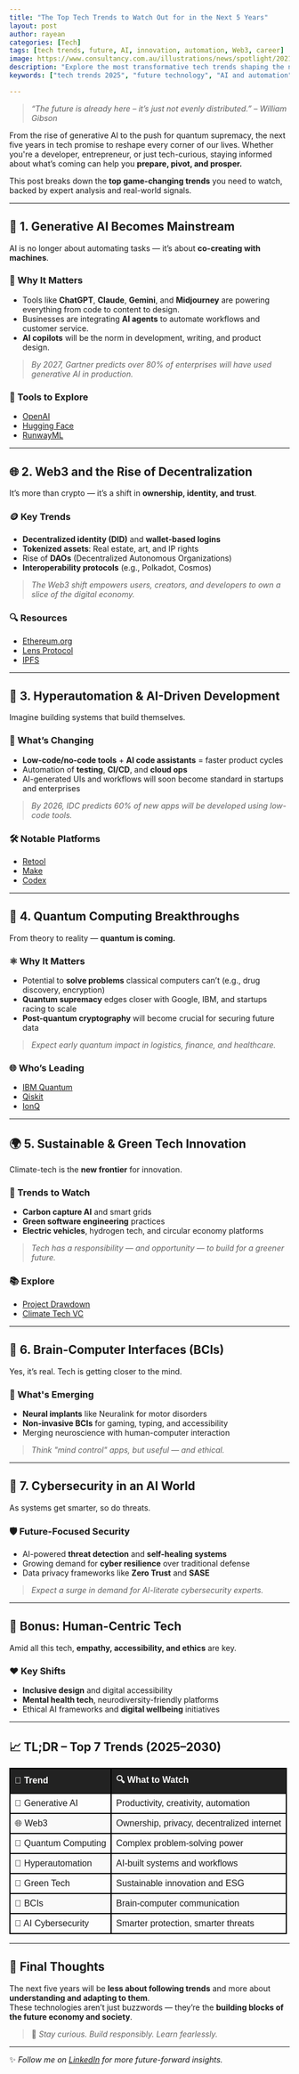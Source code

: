 ```yaml
---
title: "The Top Tech Trends to Watch Out for in the Next 5 Years"
layout: post
author: rayean
categories: [Tech]
tags: [tech trends, future, AI, innovation, automation, Web3, career]
image: https://www.consultancy.com.au/illustrations/news/spotlight/2021-11-08-090810631-Research--Six-trends-in-the-digital-transformation-landscape.jpg
description: "Explore the most transformative tech trends shaping the next five years — from AI and automation to quantum computing and Web3. Stay ahead of the curve."
keywords: ["tech trends 2025", "future technology", "AI and automation", "quantum computing", "Web3", "future jobs", "emerging technology", "developer future", "technology forecast"]

---
```


> _“The future is already here – it’s just not evenly distributed.” – William Gibson_

From the rise of generative AI to the push for quantum supremacy, the next five years in tech promise to reshape every corner of our lives. Whether you're a developer, entrepreneur, or just tech-curious, staying informed about what’s coming can help you **prepare, pivot, and prosper.**

This post breaks down the **top game-changing trends** you need to watch, backed by expert analysis and real-world signals.

---

## 🔮 1. Generative AI Becomes Mainstream

AI is no longer about automating tasks — it’s about **co-creating with machines**.

### 🚀 Why It Matters
- Tools like **ChatGPT**, **Claude**, **Gemini**, and **Midjourney** are powering everything from code to content to design.
- Businesses are integrating **AI agents** to automate workflows and customer service.
- **AI copilots** will be the norm in development, writing, and product design.

> _By 2027, Gartner predicts over 80% of enterprises will have used generative AI in production._

### 🔧 Tools to Explore
- [OpenAI](https://openai.com)
- [Hugging Face](https://huggingface.co)
- [RunwayML](https://runwayml.com)

---

## 🌐 2. Web3 and the Rise of Decentralization

It’s more than crypto — it’s a shift in **ownership, identity, and trust**.

### 🪙 Key Trends
- **Decentralized identity (DID)** and **wallet-based logins**
- **Tokenized assets**: Real estate, art, and IP rights
- Rise of **DAOs** (Decentralized Autonomous Organizations)
- **Interoperability protocols** (e.g., Polkadot, Cosmos)

> _The Web3 shift empowers users, creators, and developers to own a slice of the digital economy._

### 🔍 Resources
- [Ethereum.org](https://ethereum.org)
- [Lens Protocol](https://lens.xyz)
- [IPFS](https://ipfs.io)

---

## 🤖 3. Hyperautomation & AI-Driven Development

Imagine building systems that build themselves.

### 🔄 What’s Changing
- **Low-code/no-code tools** + **AI code assistants** = faster product cycles
- Automation of **testing**, **CI/CD**, and **cloud ops**
- AI-generated UIs and workflows will soon become standard in startups and enterprises

> _By 2026, IDC predicts 60% of new apps will be developed using low-code tools._

### 🛠 Notable Platforms
- [Retool](https://retool.com)
- [Make](https://www.make.com)
- [Codex](https://openai.com/blog/openai-codex)

---

## 🧪 4. Quantum Computing Breakthroughs

From theory to reality — **quantum is coming.**

### ⚛️ Why It Matters
- Potential to **solve problems** classical computers can’t (e.g., drug discovery, encryption)
- **Quantum supremacy** edges closer with Google, IBM, and startups racing to scale
- **Post-quantum cryptography** will become crucial for securing future data

> _Expect early quantum impact in logistics, finance, and healthcare._

### 🌐 Who’s Leading
- [IBM Quantum](https://quantum-computing.ibm.com/)
- [Qiskit](https://qiskit.org)
- [IonQ](https://ionq.com)

---

## 🌍 5. Sustainable & Green Tech Innovation

Climate-tech is the **new frontier** for innovation.

### 🌱 Trends to Watch
- **Carbon capture AI** and smart grids
- **Green software engineering** practices
- **Electric vehicles**, hydrogen tech, and circular economy platforms

> _Tech has a responsibility — and opportunity — to build for a greener future._

### 📚 Explore
- [Project Drawdown](https://drawdown.org)
- [Climate Tech VC](https://www.ctvc.co)

---

## 🧠 6. Brain-Computer Interfaces (BCIs)

Yes, it’s real. Tech is getting closer to the mind.

### 🧬 What's Emerging
- **Neural implants** like Neuralink for motor disorders
- **Non-invasive BCIs** for gaming, typing, and accessibility
- Merging neuroscience with human-computer interaction

> _Think "mind control" apps, but useful — and ethical._

---

## 🔐 7. Cybersecurity in an AI World

As systems get smarter, so do threats.

### 🛡️ Future-Focused Security
- AI-powered **threat detection** and **self-healing systems**
- Growing demand for **cyber resilience** over traditional defense
- Data privacy frameworks like **Zero Trust** and **SASE**

> _Expect a surge in demand for AI-literate cybersecurity experts._

---

## 🧭 Bonus: Human-Centric Tech

Amid all this tech, **empathy, accessibility, and ethics** are key.

### ❤️ Key Shifts
- **Inclusive design** and digital accessibility
- **Mental health tech**, neurodiversity-friendly platforms
- Ethical AI frameworks and **digital wellbeing** initiatives

---

## 📈 TL;DR – Top 7 Trends (2025–2030)

<table style="width:100%; border-collapse: collapse; font-family: Arial, sans-serif;">
  <thead>
    <tr>
      <th style="border: 2px solid #000; padding: 8px; background-color: #222; color: white; text-align: left;">🌟 Trend</th>
      <th style="border: 2px solid #000; padding: 8px; background-color: #222; color: white; text-align: left;">🔍 What to Watch</th>
    </tr>
  </thead>
  <tbody>
    <tr>
      <td style="border: 2px solid #000; padding: 8px;">🤖 Generative AI</td>
      <td style="border: 2px solid #000; padding: 8px;">Productivity, creativity, automation</td>
    </tr>
    <tr style="background-color: #f9f9f9;">
      <td style="border: 2px solid #000; padding: 8px;">🌐 Web3</td>
      <td style="border: 2px solid #000; padding: 8px;">Ownership, privacy, decentralized internet</td>
    </tr>
    <tr>
      <td style="border: 2px solid #000; padding: 8px;">🧪 Quantum Computing</td>
      <td style="border: 2px solid #000; padding: 8px;">Complex problem-solving power</td>
    </tr>
    <tr style="background-color: #f9f9f9;">
      <td style="border: 2px solid #000; padding: 8px;">🔄 Hyperautomation</td>
      <td style="border: 2px solid #000; padding: 8px;">AI-built systems and workflows</td>
    </tr>
    <tr>
      <td style="border: 2px solid #000; padding: 8px;">🌱 Green Tech</td>
      <td style="border: 2px solid #000; padding: 8px;">Sustainable innovation and ESG</td>
    </tr>
    <tr style="background-color: #f9f9f9;">
      <td style="border: 2px solid #000; padding: 8px;">🧠 BCIs</td>
      <td style="border: 2px solid #000; padding: 8px;">Brain-computer communication</td>
    </tr>
    <tr>
      <td style="border: 2px solid #000; padding: 8px;">🔐 AI Cybersecurity</td>
      <td style="border: 2px solid #000; padding: 8px;">Smarter protection, smarter threats</td>
    </tr>
  </tbody>
</table>

---

## 🧩 Final Thoughts

The next five years will be **less about following trends** and more about **understanding and adapting to them**.  
These technologies aren’t just buzzwords — they’re the **building blocks of the future economy and society**.

> 🔑 _Stay curious. Build responsibly. Learn fearlessly._

---

✨ _Follow me on [LinkedIn](https://www.linkedin.com/in/rayean-mahmud-arnob-a78345173/) for more future-forward insights._

